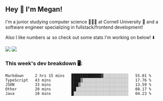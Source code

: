 ## Hey 👋 I'm Megan! 
I'm a junior studying computer science 👩🏻‍💻 at Cornell University 🐻 and a software engineer specializing in fullstack/frontend development!

Also I like numbers 📊 so check out some stats I'm working on below! ⬇️

<img src="https://github-readme-stats.vercel.app/api?username=meganyin13&show_icons=true&hide=stars&count_private=true" />

<img src="https://github-readme-stats.vercel.app/api/top-langs/?username=meganyin13&layout=compact&hide=Jupyter%20Notebook" />

### This week's dev breakdown 🖥:
<!--START_SECTION:waka-->
```text
Markdown     2 hrs 15 mins   █████████████▓░░░░░░░░░░░   55.01 % 
TypeScript   43 mins         ████▒░░░░░░░░░░░░░░░░░░░░   17.76 % 
JSON         33 mins         ███▒░░░░░░░░░░░░░░░░░░░░░   13.59 % 
Other        20 mins         ██░░░░░░░░░░░░░░░░░░░░░░░   08.17 % 
Java         10 mins         █░░░░░░░░░░░░░░░░░░░░░░░░   04.23 % 
```
<!--END_SECTION:waka-->